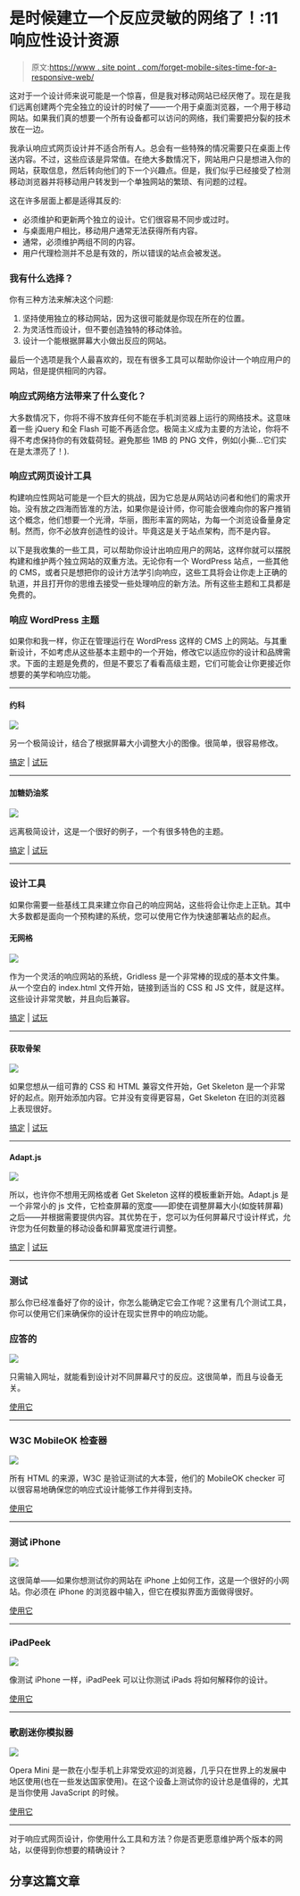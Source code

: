 # 是时候建立一个反应灵敏的网络了！:11 响应性设计资源

> 原文:[https://www . site point . com/forget-mobile-sites-time-for-a-responsive-web/](https://www.sitepoint.com/forget-mobile-sites-time-for-a-responsive-web/)

这对于一个设计师来说可能是一个惊喜，但是我对移动网站已经厌倦了。现在是我们远离创建两个完全独立的设计的时候了——一个用于桌面浏览器，一个用于移动网站。如果我们真的想要一个所有设备都可以访问的网络，我们需要把分裂的技术放在一边。

我承认响应式网页设计并不适合所有人。总会有一些特殊的情况需要只在桌面上传送内容。不过，这些应该是异常值。在绝大多数情况下，网站用户只是想进入你的网站，获取信息，然后转向他们的下一个兴趣点。但是，我们似乎已经接受了检测移动浏览器并将移动用户转发到一个单独网站的繁琐、有问题的过程。

这在许多层面上都是适得其反的:

*   必须维护和更新两个独立的设计。它们很容易不同步或过时。
*   与桌面用户相比，移动用户通常无法获得所有内容。
*   通常，必须维护两组不同的内容。
*   用户代理检测并不总是有效的，所以错误的站点会被发送。

### 我有什么选择？

你有三种方法来解决这个问题:

1.  坚持使用独立的移动网站，因为这很可能就是你现在所在的位置。
2.  为灵活性而设计，但不要创造独特的移动体验。
3.  设计一个能根据屏幕大小做出反应的网站。

最后一个选项是我个人最喜欢的，现在有很多工具可以帮助你设计一个响应用户的网站，但是提供相同的内容。

### 响应式网络方法带来了什么变化？

大多数情况下，你将不得不放弃任何不能在手机浏览器上运行的网络技术。这意味着一些 jQuery 和全 Flash 可能不再适合您。极简主义成为主要的方法论，你将不得不考虑保持你的有效载荷轻。避免那些 1MB 的 PNG 文件，例如(小撕…它们实在是太漂亮了！).

### 响应式网页设计工具

构建响应性网站可能是一个巨大的挑战，因为它总是从网站访问者和他们的需求开始。没有放之四海而皆准的方法，如果你是设计师，你可能会很难向你的客户推销这个概念，他们想要一个光滑，华丽，图形丰富的网站，为每一个浏览设备量身定制。然而，你不必放弃创造性的设计。毕竟这是关于站点架构，而不是内容。

以下是我收集的一些工具，可以帮助你设计出响应用户的网站，这样你就可以摆脱构建和维护两个独立网站的双重方法。无论你有一个 WordPress 站点，一些其他的 CMS，或者只是想把你的设计方法学引向响应，这些工具将会让你走上正确的轨道，并且打开你的思维去接受一些处理响应的新方法。所有这些主题和工具都是免费的。

### 响应 WordPress 主题

如果你和我一样，你正在管理运行在 WordPress 这样的 CMS 上的网站。与其重新设计，不如考虑从这些基本主题中的一个开始，修改它以适应你的设计和品牌需求。下面的主题是免费的，但是不要忘了看看高级主题，它们可能会让你更接近你想要的美学和响应功能。

* * *

#### 约科

![](../Images/666795c16ac7b7aa5b69d39107dff3a3.png)

另一个极简设计，结合了根据屏幕大小调整大小的图像。很简单，很容易修改。

[搞定](http://wordpress.org/extend/themes/yoko) | [试玩](http://yoko.elmastudio.de/)

* * *

#### 加糖奶油浆

![](../Images/7ead4924c4c7d7c3f31ce188e032015d.png)

远离极简设计，这是一个很好的例子，一个有很多特色的主题。

[搞定](http://wordpress.org/extend/themes/buttercream) | [试玩](http://buttercream-demo.calobeedoodles.com/)

* * *

### 设计工具

如果你需要一些基线工具来建立你自己的响应网站，这些将会让你走上正轨。其中大多数都是面向一个预构建的系统，您可以使用它作为快速部署站点的起点。

#### 无网格

![](../Images/6e746858e3de955f5eddfdfa7ed99371.png)

作为一个灵活的响应网站的系统，Gridless 是一个非常棒的现成的基本文件集。从一个空白的 index.html 文件开始，链接到适当的 CSS 和 JS 文件，就是这样。这些设计非常灵敏，并且向后兼容。

[搞定](http://thatcoolguy.github.com/gridless-boilerplate/) | [试玩](http://thatcoolguy.github.com/gridless-boilerplate/demo/demo.html)

* * *

#### 获取骨架

![](../Images/b1e6c7b824421aaa5a7537843d28a094.png)

如果您想从一组可靠的 CSS 和 HTML 兼容文件开始，Get Skeleton 是一个非常好的起点。刚开始添加内容。它并没有变得更容易，Get Skeleton 在旧的浏览器上表现很好。

[搞定](https://github.com/dhgamache/Skeleton/zipball/master) | [试玩](http://www.getskeleton.com/)

* * *

#### Adapt.js

![](../Images/b279393064378373b667beaedf745062.png)

所以，也许你不想用无网格或者 Get Skeleton 这样的模板重新开始。Adapt.js 是一个非常小的 js 文件，它检查屏幕的宽度——即使在调整屏幕大小(如旋转屏幕)之后——并根据需要提供内容。其优势在于，您可以为任何屏幕尺寸设计样式，允许您为任何数量的移动设备和屏幕宽度进行调整。

[搞定](http://adapt.960.gs/) | [试玩](https://github.com/nathansmith/adapt/zipball/master)

* * *

### 测试

那么你已经准备好了你的设计，你怎么能确定它会工作呢？这里有几个测试工具，你可以使用它们来确保你的设计在现实世界中的响应功能。

### 应答的

![](../Images/4765739cc9f55c865158ead3dcd30146.png)

只需输入网址，就能看到设计对不同屏幕尺寸的反应。这很简单，而且与设备无关。

[使用它](http://mattkersley.com/responsive/)

* * *

### W3C MobileOK 检查器

![](../Images/24ce9463d4c10371325cf3d94b2b34cb.png)

所有 HTML 的来源，W3C 是验证测试的大本营，他们的 MobileOK checker 可以很容易地确保您的响应式设计能够工作并得到支持。

[使用它](http://validator.w3.org/mobile/)

* * *

### 测试 iPhone

![](../Images/6208fbcebbeb1a0825151f115eb79a1e.png)

这很简单——如果你想测试你的网站在 iPhone 上如何工作，这是一个很好的小网站。你必须在 iPhone 的浏览器中输入，但它在模拟界面方面做得很好。

[使用它](http://www.testiphone.com/)

* * *

### iPadPeek

![](../Images/173dc8d55a961b014c5d6a82aa40876c.png)

像测试 iPhone 一样，iPadPeek 可以让你测试 iPads 将如何解释你的设计。

[使用它](http://ipadpeek.com/)

* * *

### 歌剧迷你模拟器

![](../Images/11be041b4318e1f7dbd3d6935e2e7277.png)

Opera Mini 是一款在小型手机上非常受欢迎的浏览器，几乎只在世界上的发展中地区使用(也在一些发达国家使用)。在这个设备上测试你的设计总是值得的，尤其是当你使用 JavaScript 的时候。

[使用它](http://www.opera.com/developer/tools/mini/)

* * *

对于响应式网页设计，你使用什么工具和方法？你是否更愿意维护两个版本的网站，以便得到你想要的精确设计？

## 分享这篇文章